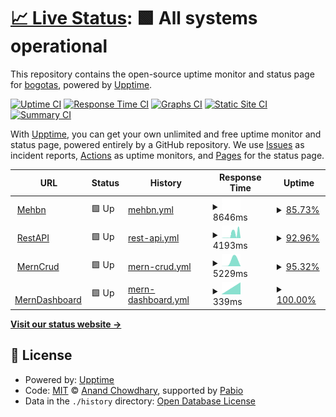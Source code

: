 # [📈 Live Status](https://bogotas.github.io/upptime): <!--live status--> **🟩 All systems operational**

This repository contains the open-source uptime monitor and status page for [bogotas](https://bogotas.github.io/upptime), powered by [Upptime](https://github.com/upptime/upptime).

[![Uptime CI](https://github.com/bogotas/upptime/workflows/Uptime%20CI/badge.svg)](https://github.com/bogotas/upptime/actions?query=workflow%3A%22Uptime+CI%22)
[![Response Time CI](https://github.com/bogotas/upptime/workflows/Response%20Time%20CI/badge.svg)](https://github.com/bogotas/upptime/actions?query=workflow%3A%22Response+Time+CI%22)
[![Graphs CI](https://github.com/bogotas/upptime/workflows/Graphs%20CI/badge.svg)](https://github.com/bogotas/upptime/actions?query=workflow%3A%22Graphs+CI%22)
[![Static Site CI](https://github.com/bogotas/upptime/workflows/Static%20Site%20CI/badge.svg)](https://github.com/bogotas/upptime/actions?query=workflow%3A%22Static+Site+CI%22)
[![Summary CI](https://github.com/bogotas/upptime/workflows/Summary%20CI/badge.svg)](https://github.com/bogotas/upptime/actions?query=workflow%3A%22Summary+CI%22)

With [Upptime](https://upptime.js.org), you can get your own unlimited and free uptime monitor and status page, powered entirely by a GitHub repository. We use [Issues](https://github.com/bogotas/upptime/issues) as incident reports, [Actions](https://github.com/bogotas/upptime/actions) as uptime monitors, and [Pages](https://bogotas.github.io/upptime) for the status page.

<!--start: status pages-->
<!-- This summary is generated by Upptime (https://github.com/upptime/upptime) -->
<!-- Do not edit this manually, your changes will be overwritten -->
<!-- prettier-ignore -->
| URL | Status | History | Response Time | Uptime |
| --- | ------ | ------- | ------------- | ------ |
| <img alt="" src="https://icons.duckduckgo.com/ip3/mehbn.onrender.com.ico" height="13"> [Mehbn](https://mehbn.onrender.com/db-status) | 🟩 Up | [mehbn.yml](https://github.com/bogotas/upptime/commits/HEAD/history/mehbn.yml) | <details><summary><img alt="Response time graph" src="./graphs/mehbn/response-time-week.png" height="20"> 8646ms</summary><br><a href="https://bogotas.github.io/upptime/history/mehbn"><img alt="Response time 8646" src="https://img.shields.io/endpoint?url=https%3A%2F%2Fraw.githubusercontent.com%2Fbogotas%2Fupptime%2FHEAD%2Fapi%2Fmehbn%2Fresponse-time.json"></a><br><a href="https://bogotas.github.io/upptime/history/mehbn"><img alt="24-hour response time 8646" src="https://img.shields.io/endpoint?url=https%3A%2F%2Fraw.githubusercontent.com%2Fbogotas%2Fupptime%2FHEAD%2Fapi%2Fmehbn%2Fresponse-time-day.json"></a><br><a href="https://bogotas.github.io/upptime/history/mehbn"><img alt="7-day response time 8646" src="https://img.shields.io/endpoint?url=https%3A%2F%2Fraw.githubusercontent.com%2Fbogotas%2Fupptime%2FHEAD%2Fapi%2Fmehbn%2Fresponse-time-week.json"></a><br><a href="https://bogotas.github.io/upptime/history/mehbn"><img alt="30-day response time 8646" src="https://img.shields.io/endpoint?url=https%3A%2F%2Fraw.githubusercontent.com%2Fbogotas%2Fupptime%2FHEAD%2Fapi%2Fmehbn%2Fresponse-time-month.json"></a><br><a href="https://bogotas.github.io/upptime/history/mehbn"><img alt="1-year response time 8646" src="https://img.shields.io/endpoint?url=https%3A%2F%2Fraw.githubusercontent.com%2Fbogotas%2Fupptime%2FHEAD%2Fapi%2Fmehbn%2Fresponse-time-year.json"></a></details> | <details><summary><a href="https://bogotas.github.io/upptime/history/mehbn">85.73%</a></summary><a href="https://bogotas.github.io/upptime/history/mehbn"><img alt="All-time uptime 85.73%" src="https://img.shields.io/endpoint?url=https%3A%2F%2Fraw.githubusercontent.com%2Fbogotas%2Fupptime%2FHEAD%2Fapi%2Fmehbn%2Fuptime.json"></a><br><a href="https://bogotas.github.io/upptime/history/mehbn"><img alt="24-hour uptime 85.73%" src="https://img.shields.io/endpoint?url=https%3A%2F%2Fraw.githubusercontent.com%2Fbogotas%2Fupptime%2FHEAD%2Fapi%2Fmehbn%2Fuptime-day.json"></a><br><a href="https://bogotas.github.io/upptime/history/mehbn"><img alt="7-day uptime 85.73%" src="https://img.shields.io/endpoint?url=https%3A%2F%2Fraw.githubusercontent.com%2Fbogotas%2Fupptime%2FHEAD%2Fapi%2Fmehbn%2Fuptime-week.json"></a><br><a href="https://bogotas.github.io/upptime/history/mehbn"><img alt="30-day uptime 85.73%" src="https://img.shields.io/endpoint?url=https%3A%2F%2Fraw.githubusercontent.com%2Fbogotas%2Fupptime%2FHEAD%2Fapi%2Fmehbn%2Fuptime-month.json"></a><br><a href="https://bogotas.github.io/upptime/history/mehbn"><img alt="1-year uptime 85.73%" src="https://img.shields.io/endpoint?url=https%3A%2F%2Fraw.githubusercontent.com%2Fbogotas%2Fupptime%2FHEAD%2Fapi%2Fmehbn%2Fuptime-year.json"></a></details>
| <img alt="" src="https://icons.duckduckgo.com/ip3/restapi-sq94.onrender.com.ico" height="13"> [RestAPI](https://restapi-sq94.onrender.com/db-status) | 🟩 Up | [rest-api.yml](https://github.com/bogotas/upptime/commits/HEAD/history/rest-api.yml) | <details><summary><img alt="Response time graph" src="./graphs/rest-api/response-time-week.png" height="20"> 4193ms</summary><br><a href="https://bogotas.github.io/upptime/history/rest-api"><img alt="Response time 4193" src="https://img.shields.io/endpoint?url=https%3A%2F%2Fraw.githubusercontent.com%2Fbogotas%2Fupptime%2FHEAD%2Fapi%2Frest-api%2Fresponse-time.json"></a><br><a href="https://bogotas.github.io/upptime/history/rest-api"><img alt="24-hour response time 6379" src="https://img.shields.io/endpoint?url=https%3A%2F%2Fraw.githubusercontent.com%2Fbogotas%2Fupptime%2FHEAD%2Fapi%2Frest-api%2Fresponse-time-day.json"></a><br><a href="https://bogotas.github.io/upptime/history/rest-api"><img alt="7-day response time 4193" src="https://img.shields.io/endpoint?url=https%3A%2F%2Fraw.githubusercontent.com%2Fbogotas%2Fupptime%2FHEAD%2Fapi%2Frest-api%2Fresponse-time-week.json"></a><br><a href="https://bogotas.github.io/upptime/history/rest-api"><img alt="30-day response time 4193" src="https://img.shields.io/endpoint?url=https%3A%2F%2Fraw.githubusercontent.com%2Fbogotas%2Fupptime%2FHEAD%2Fapi%2Frest-api%2Fresponse-time-month.json"></a><br><a href="https://bogotas.github.io/upptime/history/rest-api"><img alt="1-year response time 4193" src="https://img.shields.io/endpoint?url=https%3A%2F%2Fraw.githubusercontent.com%2Fbogotas%2Fupptime%2FHEAD%2Fapi%2Frest-api%2Fresponse-time-year.json"></a></details> | <details><summary><a href="https://bogotas.github.io/upptime/history/rest-api">92.96%</a></summary><a href="https://bogotas.github.io/upptime/history/rest-api"><img alt="All-time uptime 92.96%" src="https://img.shields.io/endpoint?url=https%3A%2F%2Fraw.githubusercontent.com%2Fbogotas%2Fupptime%2FHEAD%2Fapi%2Frest-api%2Fuptime.json"></a><br><a href="https://bogotas.github.io/upptime/history/rest-api"><img alt="24-hour uptime 92.00%" src="https://img.shields.io/endpoint?url=https%3A%2F%2Fraw.githubusercontent.com%2Fbogotas%2Fupptime%2FHEAD%2Fapi%2Frest-api%2Fuptime-day.json"></a><br><a href="https://bogotas.github.io/upptime/history/rest-api"><img alt="7-day uptime 92.96%" src="https://img.shields.io/endpoint?url=https%3A%2F%2Fraw.githubusercontent.com%2Fbogotas%2Fupptime%2FHEAD%2Fapi%2Frest-api%2Fuptime-week.json"></a><br><a href="https://bogotas.github.io/upptime/history/rest-api"><img alt="30-day uptime 92.96%" src="https://img.shields.io/endpoint?url=https%3A%2F%2Fraw.githubusercontent.com%2Fbogotas%2Fupptime%2FHEAD%2Fapi%2Frest-api%2Fuptime-month.json"></a><br><a href="https://bogotas.github.io/upptime/history/rest-api"><img alt="1-year uptime 92.96%" src="https://img.shields.io/endpoint?url=https%3A%2F%2Fraw.githubusercontent.com%2Fbogotas%2Fupptime%2FHEAD%2Fapi%2Frest-api%2Fuptime-year.json"></a></details>
| <img alt="" src="https://icons.duckduckgo.com/ip3/mern-crud-backend-es7b.onrender.com.ico" height="13"> [MernCrud](https://mern-crud-backend-es7b.onrender.com/db-status) | 🟩 Up | [mern-crud.yml](https://github.com/bogotas/upptime/commits/HEAD/history/mern-crud.yml) | <details><summary><img alt="Response time graph" src="./graphs/mern-crud/response-time-week.png" height="20"> 5229ms</summary><br><a href="https://bogotas.github.io/upptime/history/mern-crud"><img alt="Response time 5229" src="https://img.shields.io/endpoint?url=https%3A%2F%2Fraw.githubusercontent.com%2Fbogotas%2Fupptime%2FHEAD%2Fapi%2Fmern-crud%2Fresponse-time.json"></a><br><a href="https://bogotas.github.io/upptime/history/mern-crud"><img alt="24-hour response time 6044" src="https://img.shields.io/endpoint?url=https%3A%2F%2Fraw.githubusercontent.com%2Fbogotas%2Fupptime%2FHEAD%2Fapi%2Fmern-crud%2Fresponse-time-day.json"></a><br><a href="https://bogotas.github.io/upptime/history/mern-crud"><img alt="7-day response time 5229" src="https://img.shields.io/endpoint?url=https%3A%2F%2Fraw.githubusercontent.com%2Fbogotas%2Fupptime%2FHEAD%2Fapi%2Fmern-crud%2Fresponse-time-week.json"></a><br><a href="https://bogotas.github.io/upptime/history/mern-crud"><img alt="30-day response time 5229" src="https://img.shields.io/endpoint?url=https%3A%2F%2Fraw.githubusercontent.com%2Fbogotas%2Fupptime%2FHEAD%2Fapi%2Fmern-crud%2Fresponse-time-month.json"></a><br><a href="https://bogotas.github.io/upptime/history/mern-crud"><img alt="1-year response time 5229" src="https://img.shields.io/endpoint?url=https%3A%2F%2Fraw.githubusercontent.com%2Fbogotas%2Fupptime%2FHEAD%2Fapi%2Fmern-crud%2Fresponse-time-year.json"></a></details> | <details><summary><a href="https://bogotas.github.io/upptime/history/mern-crud">95.32%</a></summary><a href="https://bogotas.github.io/upptime/history/mern-crud"><img alt="All-time uptime 95.32%" src="https://img.shields.io/endpoint?url=https%3A%2F%2Fraw.githubusercontent.com%2Fbogotas%2Fupptime%2FHEAD%2Fapi%2Fmern-crud%2Fuptime.json"></a><br><a href="https://bogotas.github.io/upptime/history/mern-crud"><img alt="24-hour uptime 95.26%" src="https://img.shields.io/endpoint?url=https%3A%2F%2Fraw.githubusercontent.com%2Fbogotas%2Fupptime%2FHEAD%2Fapi%2Fmern-crud%2Fuptime-day.json"></a><br><a href="https://bogotas.github.io/upptime/history/mern-crud"><img alt="7-day uptime 95.32%" src="https://img.shields.io/endpoint?url=https%3A%2F%2Fraw.githubusercontent.com%2Fbogotas%2Fupptime%2FHEAD%2Fapi%2Fmern-crud%2Fuptime-week.json"></a><br><a href="https://bogotas.github.io/upptime/history/mern-crud"><img alt="30-day uptime 95.32%" src="https://img.shields.io/endpoint?url=https%3A%2F%2Fraw.githubusercontent.com%2Fbogotas%2Fupptime%2FHEAD%2Fapi%2Fmern-crud%2Fuptime-month.json"></a><br><a href="https://bogotas.github.io/upptime/history/mern-crud"><img alt="1-year uptime 95.32%" src="https://img.shields.io/endpoint?url=https%3A%2F%2Fraw.githubusercontent.com%2Fbogotas%2Fupptime%2FHEAD%2Fapi%2Fmern-crud%2Fuptime-year.json"></a></details>
| <img alt="" src="https://icons.duckduckgo.com/ip3/merndashboardbackend.onrender.com.ico" height="13"> [MernDashboard](https://merndashboardbackend.onrender.com/db-status) | 🟩 Up | [mern-dashboard.yml](https://github.com/bogotas/upptime/commits/HEAD/history/mern-dashboard.yml) | <details><summary><img alt="Response time graph" src="./graphs/mern-dashboard/response-time-week.png" height="20"> 339ms</summary><br><a href="https://bogotas.github.io/upptime/history/mern-dashboard"><img alt="Response time 339" src="https://img.shields.io/endpoint?url=https%3A%2F%2Fraw.githubusercontent.com%2Fbogotas%2Fupptime%2FHEAD%2Fapi%2Fmern-dashboard%2Fresponse-time.json"></a><br><a href="https://bogotas.github.io/upptime/history/mern-dashboard"><img alt="24-hour response time 339" src="https://img.shields.io/endpoint?url=https%3A%2F%2Fraw.githubusercontent.com%2Fbogotas%2Fupptime%2FHEAD%2Fapi%2Fmern-dashboard%2Fresponse-time-day.json"></a><br><a href="https://bogotas.github.io/upptime/history/mern-dashboard"><img alt="7-day response time 339" src="https://img.shields.io/endpoint?url=https%3A%2F%2Fraw.githubusercontent.com%2Fbogotas%2Fupptime%2FHEAD%2Fapi%2Fmern-dashboard%2Fresponse-time-week.json"></a><br><a href="https://bogotas.github.io/upptime/history/mern-dashboard"><img alt="30-day response time 339" src="https://img.shields.io/endpoint?url=https%3A%2F%2Fraw.githubusercontent.com%2Fbogotas%2Fupptime%2FHEAD%2Fapi%2Fmern-dashboard%2Fresponse-time-month.json"></a><br><a href="https://bogotas.github.io/upptime/history/mern-dashboard"><img alt="1-year response time 339" src="https://img.shields.io/endpoint?url=https%3A%2F%2Fraw.githubusercontent.com%2Fbogotas%2Fupptime%2FHEAD%2Fapi%2Fmern-dashboard%2Fresponse-time-year.json"></a></details> | <details><summary><a href="https://bogotas.github.io/upptime/history/mern-dashboard">100.00%</a></summary><a href="https://bogotas.github.io/upptime/history/mern-dashboard"><img alt="All-time uptime 100.00%" src="https://img.shields.io/endpoint?url=https%3A%2F%2Fraw.githubusercontent.com%2Fbogotas%2Fupptime%2FHEAD%2Fapi%2Fmern-dashboard%2Fuptime.json"></a><br><a href="https://bogotas.github.io/upptime/history/mern-dashboard"><img alt="24-hour uptime 100.00%" src="https://img.shields.io/endpoint?url=https%3A%2F%2Fraw.githubusercontent.com%2Fbogotas%2Fupptime%2FHEAD%2Fapi%2Fmern-dashboard%2Fuptime-day.json"></a><br><a href="https://bogotas.github.io/upptime/history/mern-dashboard"><img alt="7-day uptime 100.00%" src="https://img.shields.io/endpoint?url=https%3A%2F%2Fraw.githubusercontent.com%2Fbogotas%2Fupptime%2FHEAD%2Fapi%2Fmern-dashboard%2Fuptime-week.json"></a><br><a href="https://bogotas.github.io/upptime/history/mern-dashboard"><img alt="30-day uptime 100.00%" src="https://img.shields.io/endpoint?url=https%3A%2F%2Fraw.githubusercontent.com%2Fbogotas%2Fupptime%2FHEAD%2Fapi%2Fmern-dashboard%2Fuptime-month.json"></a><br><a href="https://bogotas.github.io/upptime/history/mern-dashboard"><img alt="1-year uptime 100.00%" src="https://img.shields.io/endpoint?url=https%3A%2F%2Fraw.githubusercontent.com%2Fbogotas%2Fupptime%2FHEAD%2Fapi%2Fmern-dashboard%2Fuptime-year.json"></a></details>

<!--end: status pages-->

[**Visit our status website →**](https://bogotas.github.io/upptime)

## 📄 License

- Powered by: [Upptime](https://github.com/upptime/upptime)
- Code: [MIT](./LICENSE) © [Anand Chowdhary](https://anandchowdhary.com), supported by [Pabio](https://pabio.com)
- Data in the `./history` directory: [Open Database License](https://opendatacommons.org/licenses/odbl/1-0/)
